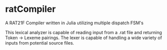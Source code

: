 # ratCompiler
A RAT21F Compiler written in Julia utilizing multiple dispatch FSM's

This lexical analyzer is capable of reading input from a .rat file and returning Token -> Lexeme pairings. The lexer is capable of handling a wide variety of inputs from potential source files.
